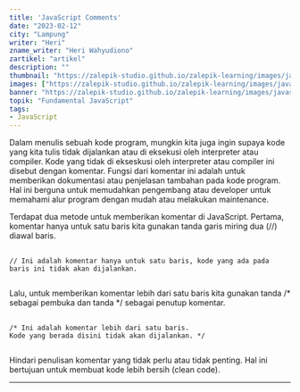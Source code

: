 ```yaml
---
title: 'JavaScript Comments'
date: "2023-02-12"
city: "Lampung"
writer: "Heri"
zname_writer: "Heri Wahyudiono"
zartikel: "artikel"
description: ""
thumbnail: "https://zalepik-studio.github.io/zalepik-learning/images/javascript-comments/thumbnail.png"
images: ["https://zalepik-studio.github.io/zalepik-learning/images/javascript-comments/images.png"]
banner: "https://zalepik-studio.github.io/zalepik-learning/images/javascript-comments/banner.png"
topik: "Fundamental JavaScript"
tags: 
- JavaScript
---
```


Dalam menulis sebuah kode program, mungkin kita juga ingin supaya kode yang kita tulis tidak dijalankan atau di eksekusi oleh interpreter atau compiler. Kode yang tidak di ekseskusi oleh interpreter atau compiler ini disebut dengan komentar. Fungsi dari komentar ini adalah untuk memberikan dokumentasi atau penjelasan tambahan pada kode program. Hal ini berguna untuk memudahkan pengembang atau developer untuk memahami alur program dengan mudah atau melakukan maintenance.

<div class="zbarisbaru"></div>

Terdapat dua metode untuk memberikan komentar di JavaScript. Pertama, komentar hanya untuk satu baris kita gunakan tanda garis miring dua (//) diawal baris.

<pre class="language-javascript">
  <code class="language-javascript">
// Ini adalah komentar hanya untuk satu baris, kode yang ada pada baris ini tidak akan dijalankan.
  </code>
</pre>

Lalu, untuk memberikan komentar lebih dari satu baris kita gunakan tanda /* sebagai pembuka dan tanda */ sebagai penutup komentar.

<pre class="language-javascript">
  <code class="language-javascript">
/* Ini adalah komentar lebih dari satu baris.
Kode yang berada disini tidak akan dijalankan. */
  </code>
</pre>

Hindari penulisan komentar yang tidak perlu atau tidak penting. Hal ini bertujuan untuk membuat kode lebih bersih (clean code).

<div class="zbarisbaru"></div>
<div class="zbarisbaru"></div>

---